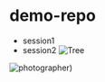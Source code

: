 # demo-repo

- session1
- session2
![Tree](https://en.wikipedia.org/wiki/Image#/media/File:Image_created_with_a_mobile_phone.png)

![photographer](https://www.freeimages.com/photo/photographer-1464286))
